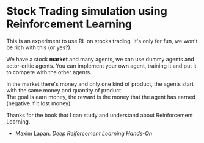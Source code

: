# Stock Trading simulation using Reinforcement Learning

This is an experiment to use RL on stocks trading. It's only for fun, we won't be rich with this (or yes?).  

We have a stock **market** and many agents, we can use dummy agents and actor-critic agents. You can implement your own agent, training it and put it to compete with the other agents.  

In the market there's money and only one kind of product, the agents start with the same money and quantity of product.  
The goal is earn money, the reward is the money that the agent has earned (negative if it lost money).

Thanks for the book that I can study and understand about Reinforcement Learning.  
* Maxim Lapan. *Deep Reiforcement Learning Hands-On*
